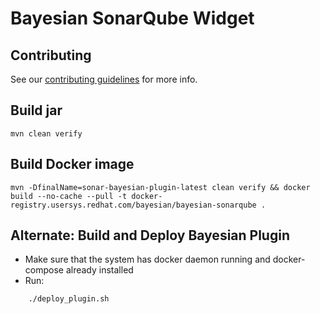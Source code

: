 # Bayesian SonarQube Widget

## Contributing

See our [contributing guidelines](https://github.com/fabric8-analytics/common/blob/master/CONTRIBUTING.md) for more info.

## Build jar

```
mvn clean verify
```

## Build Docker image

```
mvn -DfinalName=sonar-bayesian-plugin-latest clean verify && docker build --no-cache --pull -t docker-registry.usersys.redhat.com/bayesian/bayesian-sonarqube .
```

## Alternate: Build and Deploy Bayesian Plugin
* Make sure that the system has docker daemon running and docker-compose already installed
* Run:
```
	./deploy_plugin.sh
```
